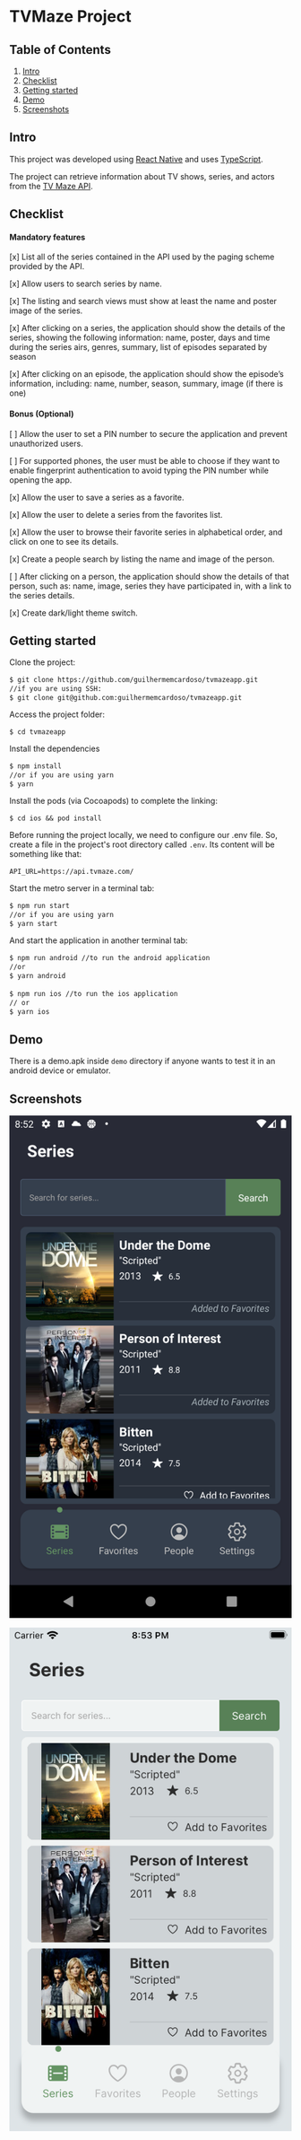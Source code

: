 
# TVMaze Project

## Table of Contents

1. [Intro](#intro)
2. [Checklist](#checklist)
3. [Getting started](#getting-started)
4. [Demo](#demo)
5. [Screenshots](#screenshots)

## Intro

This project was developed using [React Native](https://reactnative.dev/) and uses [TypeScript](https://www.typescriptlang.org/).

The project can retrieve information about TV shows, series, and actors from the [TV Maze API](https://www.tvmaze.com/api). 

## Checklist

  #### Mandatory features
[x] List all of the series contained in the API used by the paging scheme provided by the API.

[x] Allow users to search series by name.

[x] The listing and search views must show at least the name and poster image of the series.

[x] After clicking on a series, the application should show the details of the series, showing the following information: name, poster, days and time during the series airs, genres, summary, list of episodes separated by season

[x] After clicking on an episode, the application should show the episode’s information, including: name, number, season, summary, image (if there is one)

#### Bonus (Optional)
[ ] Allow the user to set a PIN number to secure the application and prevent unauthorized users.

[ ] For supported phones, the user must be able to choose if they want to enable fingerprint authentication to avoid typing the PIN number while opening the app.

[x] Allow the user to save a series as a favorite.

[x] Allow the user to delete a series from the favorites list.

[x] Allow the user to browse their favorite series in alphabetical order, and click on one to see its details.

[x] Create a people search by listing the name and image of the person.

[ ] After clicking on a person, the application should show the details of that person, such as: name, image, series they have participated in, with a link to the series details.

[x] Create dark/light theme switch.

## Getting started

Clone the project:

```
$ git clone https://github.com/guilhermemcardoso/tvmazeapp.git
//if you are using SSH:
$ git clone git@github.com:guilhermemcardoso/tvmazeapp.git
```
Access the project folder:
```
$ cd tvmazeapp
```
Install the dependencies
```
$ npm install
//or if you are using yarn
$ yarn
```
Install the pods (via Cocoapods) to complete the linking:
```
$ cd ios && pod install
```
Before running the project locally, we need to configure our .env file. So, create a file in the project's root directory called `.env`. Its content will be something like that:
```
API_URL=https://api.tvmaze.com/
```
Start the metro server in a terminal tab:
```
$ npm run start
//or if you are using yarn
$ yarn start
```
And start the application in another terminal tab:  
```
$ npm run android //to run the android application
//or
$ yarn android

$ npm run ios //to run the ios application
// or
$ yarn ios
```

## Demo

There is a demo.apk inside `demo` directory if anyone wants to test it in an android device or emulator.

## Screenshots
![Android version](https://raw.githubusercontent.com/guilhermemcardoso/tvmazeapp/main/demo/android.png)

![iOS Version](https://raw.githubusercontent.com/guilhermemcardoso/tvmazeapp/main/demo/ios.png)
